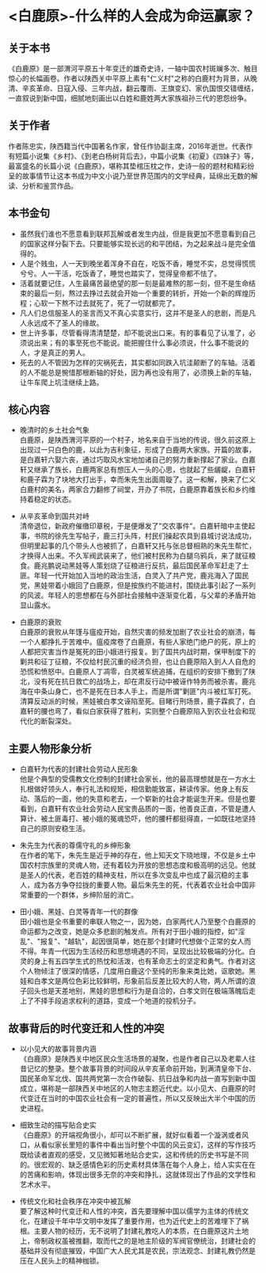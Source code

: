 # <白鹿原>-什么样的人会成为命运赢家？


## 关于本书   
《白鹿原》是一部渭河平原五十年变迁的雄奇史诗，一轴中国农村斑斓多次、触目惊心的长幅画卷。作者以陕西关中平原上素有"仁义村"之称的白鹿村为背景，从晚清、辛亥革命、日寇入侵、三年内战，翻云覆雨、王旗变幻、家仇国恨交错缠结，一直叙说到新中国，细腻地刻画出以白姓和鹿姓两大家族祖孙三代的恩怨纷争。

## 关于作者  
作者陈忠实，陕西籍当代中国著名作家，曾任作协副主席，2016年逝世。代表作有短篇小说集《乡村》、《到老白杨树背后去》，中篇小说集《初夏》《四妹子》等，最富盛名的长篇小说《白鹿原》，堪称其垫棺压枕之作，史诗一般的题材和精彩纷呈的故事情节让这本书成为中文小说乃至世界范围内的文学经典，延绵出无数的解读、分析和鉴赏作品。

## 本书金句  
* 虽然我们谁也不愿意看到联邦瓦解或者发生内战，但是我更加不愿意看到自己的国家这样分裂下去。只要能够实现长远的和平团结，为之起来战斗是完全值得的。
* 人是个贱虫，人一天到晚坐着浑身不自在，吃饭不香，睡觉不实，总觉得慌慌兮兮。人一干活，吃饭香了，睡觉也踏实了，觉得皇帝都不怯了。
* 活着就要记住，人生最痛苦最绝望的那一刻是最难熬的那一刻，但不是生命结束的最后一刻，熬过去挣过去就会开始一个重要的转折，开始一个新的辉煌历程；心软一下熬不过去就死了，死了一切就都完了。
* 凡人们总信服圣人的圣言而又不真心实意实行，这并不是圣人的悲剧，而是凡人永远成不了圣人的缘故。
* 世上许多事，尽管看得清清楚楚，却不能说出口来。有的事看见了认准了，必须说出来；有的事至死也不能说。能把握住什么事必须说，什么事不能说的人，才是真正的男人。
* 死去的人不管因为怎样的灾祸死去，其实都如同跌入坑洼颠断了的车轴。活着的人不能总是惋惜那根断轴的好处，因为再也没有用了，必须换上新的车轴，让牛车爬上坑洼继续上路。

## 核心内容  
* 晚清时的乡土社会气象  
白鹿原，是陕西渭河平原的一个村子，地名来自于当地的传说，很久前这原上出现过一只白色的鹿，以此为吉利象征，形成了白鹿两大家族。开篇的故事，是白嘉轩六娶六丧，通过巧取风水宝地加诸自己的努力重新撑起了家业。白嘉轩又继承了族长，白鹿两家总有想压人一头的心思，也就起了些龌龊，白嘉轩和鹿子霖为了块地大打出手，幸而朱先生出面周璇了。这一和解，换来了仁义白鹿村的美名，两家合力翻修了祠堂，开办了书院，白鹿原靠着族长和乡约维持着稳定的状态。

* 从辛亥革命到国共对峙  
清帝退位，新政府催缴印章税，于是便爆发了"交农事件"。白嘉轩暗中主使起事，书院的徐先生写帖子，鹿三打头阵，村民们操起农具到县城讨说法成功，但明里起事的几个带头人也被抓了，白嘉轩又托与张总督相熟的朱先生帮忙，才换得人出来。不久军阀武装来了，他们被村民称为白腿乌鸦兵，来了就征粮食。鹿兆鹏说动黑娃等人策划烧了征粮进行反抗，最后国民革命军赶走了土匪。年轻一代开始加入当地的政治生活，白灵入了共产党，鹿兆海入了国民党，黑娃带着小娥回了白鹿原，但是按族约不能进村，围绕此事引起了一系列的风波。年轻人的思想都在与外部社会接触中逐渐变化着，与父辈的矛盾开始显山露水。

* 白鹿原的衰败  
白鹿原的衰败从年馑与瘟疫开始，自然灾害的频发加剧了农业社会的崩溃，每一个人都挣扎于苦难中。瘟疫席卷了白鹿原，有些人家绝门绝户的死，原上的人都把灾害当作是冤死的田小娥进行报复。到了国共内战时期，保甲制度下的剿共和征丁征粮，不仅给村民沉重的经济负担，也让白鹿原陷入到人人自危的恐慌和愤怒中。白鹿原人丁凋零，白灵被军统追捕，在组织的安排下撤到了陕北，没有死在抗日救亡的战场上，却在肃反行动中被诬作特务而被杀害。鹿兆海在中条山身亡，也不是死在日本人手上，而是所谓"剿匪"内斗被红军打死。清算反动派的时候，黑娃被白孝文诬陷至死。目睹行刑场景，鹿子霖疯了，白嘉轩的腰也弯了，看似白家获得了胜利，实则整个白鹿原陷入到农业社会和现代化的断裂深处。

## 主要人物形象分析  
* 白嘉轩为代表的封建社会劳动人民形象  
他是个典型的受儒教文化控制的封建社会家长，他的最高理想就是在一方水土扎根做好领头人，奉行礼法和规矩，相信勤能致富，耕读传家。他身上有反动、落后的一面，他的失意和老去，一个崭新的社会才能诞生开来。但是也要看到，白嘉轩有农业社会劳动人民宝贵品质的一面，他善良正直，不管是遭人算计、被土匪毒打、被小娥的冤魂恐吓，他的腰杆都挺得直，一如既往地坚持自己的原则安稳生活。

* 朱先生为代表的尊儒守礼的乡绅形象  
在作者的笔下，朱先生是近乎神的存在，他上知天文下晓地理，不仅是乡土中国农村宗族里的灵魂人物，还有着较为开放的思想态度和极高明的远见。他就是圣人的代表，老百姓的精神支柱，所以在多次变乱中也成了最沉稳的主事人，成为各方争夺拉拢的重要人物。最后朱先生的死，代表着农业社会中国非常重要的一个群体，乡绅阶层的消亡。

* 田小娥、黑娃、白灵等青年一代的群像  
田小娥也是全书重要的串联人物之一，因为她，白家两代人乃至整个白鹿原的命运都为之改变，她是众多悲剧的触发点。所有对于田小娥的指控，如"淫乱"、"报复"、"越轨"，起因很简单，她在那个封建时代想做个正常的女人而不得。年青一代因为生活经历和思想境遇的不同，呈现出比较极端的分化。白灵的身上有五四学生式的热忱和活泼，也有革命志士的坚定和勇气。作者对这个人物倾注了很深的情感，几度用白鹿这个至纯的形象来类比她，讴歌她。黑娃和白孝文是两位色彩比较鲜明，形象前后反差比较大的人物，两人所谓的浪子回头也是天差地别，黑娃的思想和行为是自洽的，白孝文则在极端落魄后走上了不择手段追求权利的道路，变成一个地道的投机分子。

## 故事背后的时代变迁和人性的冲突

* 以小见大的故事背景内涵  
《白鹿原》是陕西关中地区民众生活场景的凝聚，也是作者自己以及老辈人往昔记忆的整录。整个故事背景的时间段从辛亥革命前开始，到满清皇帝下台、国民革命军北伐、国共两党第一次合作破裂、抗日战争和内战一直写到新中国成立，堪称是一部陕西关中地区的人物志主题近代史。以小见大、白鹿原的时代变迁在当时的中国农业社会有一定的普遍性，所以又反映出大半个中国的历史进程。

* 细致生动的描写贴合史实  
《白鹿原》的开端视角很小，却可以不断扩展，就好似看着一个漩涡或者风口，从看似家长里短的事件中看出当时整个中国的风云变幻，这样的写作技巧既给读者直观的感受，又见微知著地贴合史实，这和传统的历史书写是不同的。很宏观的、缺乏感情色彩的历史素材具体落在每个人身上，给人实实在在的苦痛和影响，体现出很多无奈的冲突和挣扎，这就体现出了作品的文学性和艺术水平。

* 传统文化和社会秩序在冲突中被瓦解  
要了解这种时代变迁和人性的冲突，首先要理解中国以儒学为主体的传统文化，在建设千年中华文明中发挥了重要作用，也为近代史上的苦难埋下了祸根。主要人物的经历，无不说明了封建礼教吃人的本质，在白鹿原这片土地上，帝制政权虽被推翻，取而代之的是地主阶级的军阀官僚统治，封建社会的基础并没有彻底摧毁，中国广大人民尤其是农民，宗法观念、封建礼教仍然是压在人民头上的精神枷锁。

